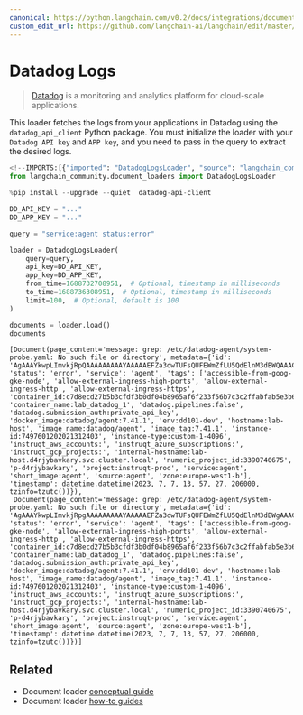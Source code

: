 ```yaml
---
canonical: https://python.langchain.com/v0.2/docs/integrations/document_loaders/datadog_logs/
custom_edit_url: https://github.com/langchain-ai/langchain/edit/master/docs/docs/integrations/document_loaders/datadog_logs.ipynb
---
```


# Datadog Logs

>[Datadog](https://www.datadoghq.com/) is a monitoring and analytics platform for cloud-scale applications.

This loader fetches the logs from your applications in Datadog using the `datadog_api_client` Python package. You must initialize the loader with your `Datadog API key` and `APP key`, and you need to pass in the query to extract the desired logs.


```python
<!--IMPORTS:[{"imported": "DatadogLogsLoader", "source": "langchain_community.document_loaders", "docs": "https://api.python.langchain.com/en/latest/document_loaders/langchain_community.document_loaders.datadog_logs.DatadogLogsLoader.html", "title": "Datadog Logs"}]-->
from langchain_community.document_loaders import DatadogLogsLoader
```


```python
%pip install --upgrade --quiet  datadog-api-client
```


```python
DD_API_KEY = "..."
DD_APP_KEY = "..."
```


```python
query = "service:agent status:error"

loader = DatadogLogsLoader(
    query=query,
    api_key=DD_API_KEY,
    app_key=DD_APP_KEY,
    from_time=1688732708951,  # Optional, timestamp in milliseconds
    to_time=1688736308951,  # Optional, timestamp in milliseconds
    limit=100,  # Optional, default is 100
)
```


```python
documents = loader.load()
documents
```



```output
[Document(page_content='message: grep: /etc/datadog-agent/system-probe.yaml: No such file or directory', metadata={'id': 'AgAAAYkwpLImvkjRpQAAAAAAAAAYAAAAAEFZa3dwTUFsQUFEWmZfLU5QdElnM3dBWQAAACQAAAAAMDE4OTMwYTQtYzk3OS00MmJjLTlhNDAtOTY4N2EwY2I5ZDdk', 'status': 'error', 'service': 'agent', 'tags': ['accessible-from-goog-gke-node', 'allow-external-ingress-high-ports', 'allow-external-ingress-http', 'allow-external-ingress-https', 'container_id:c7d8ecd27b5b3cfdf3b0df04b8965af6f233f56b7c3c2ffabfab5e3b6ccbd6a5', 'container_name:lab_datadog_1', 'datadog.pipelines:false', 'datadog.submission_auth:private_api_key', 'docker_image:datadog/agent:7.41.1', 'env:dd101-dev', 'hostname:lab-host', 'image_name:datadog/agent', 'image_tag:7.41.1', 'instance-id:7497601202021312403', 'instance-type:custom-1-4096', 'instruqt_aws_accounts:', 'instruqt_azure_subscriptions:', 'instruqt_gcp_projects:', 'internal-hostname:lab-host.d4rjybavkary.svc.cluster.local', 'numeric_project_id:3390740675', 'p-d4rjybavkary', 'project:instruqt-prod', 'service:agent', 'short_image:agent', 'source:agent', 'zone:europe-west1-b'], 'timestamp': datetime.datetime(2023, 7, 7, 13, 57, 27, 206000, tzinfo=tzutc())}),
 Document(page_content='message: grep: /etc/datadog-agent/system-probe.yaml: No such file or directory', metadata={'id': 'AgAAAYkwpLImvkjRpgAAAAAAAAAYAAAAAEFZa3dwTUFsQUFEWmZfLU5QdElnM3dBWgAAACQAAAAAMDE4OTMwYTQtYzk3OS00MmJjLTlhNDAtOTY4N2EwY2I5ZDdk', 'status': 'error', 'service': 'agent', 'tags': ['accessible-from-goog-gke-node', 'allow-external-ingress-high-ports', 'allow-external-ingress-http', 'allow-external-ingress-https', 'container_id:c7d8ecd27b5b3cfdf3b0df04b8965af6f233f56b7c3c2ffabfab5e3b6ccbd6a5', 'container_name:lab_datadog_1', 'datadog.pipelines:false', 'datadog.submission_auth:private_api_key', 'docker_image:datadog/agent:7.41.1', 'env:dd101-dev', 'hostname:lab-host', 'image_name:datadog/agent', 'image_tag:7.41.1', 'instance-id:7497601202021312403', 'instance-type:custom-1-4096', 'instruqt_aws_accounts:', 'instruqt_azure_subscriptions:', 'instruqt_gcp_projects:', 'internal-hostname:lab-host.d4rjybavkary.svc.cluster.local', 'numeric_project_id:3390740675', 'p-d4rjybavkary', 'project:instruqt-prod', 'service:agent', 'short_image:agent', 'source:agent', 'zone:europe-west1-b'], 'timestamp': datetime.datetime(2023, 7, 7, 13, 57, 27, 206000, tzinfo=tzutc())})]
```



## Related

- Document loader [conceptual guide](/docs/concepts/#document-loaders)
- Document loader [how-to guides](/docs/how_to/#document-loaders)